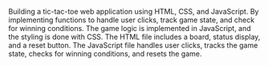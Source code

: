 Building a tic-tac-toe web application using HTML, CSS, and JavaScript. 
By implementing functions to handle user clicks, track game state, and check for winning conditions.
The game logic is implemented in JavaScript, and the styling is done with CSS.
The HTML file includes a board, status display, and a reset button.
The JavaScript file handles user clicks, tracks the game state, checks for winning conditions, and resets the game.
